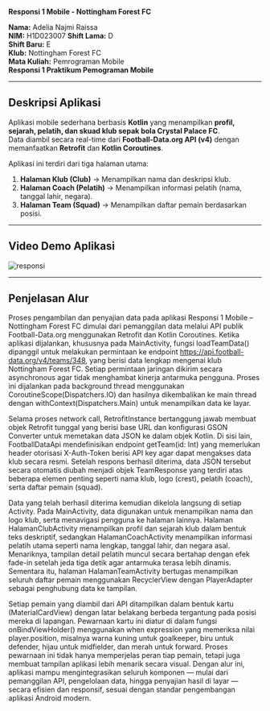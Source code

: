 **Responsi 1 Mobile - Nottingham Forest FC**

**Nama:** Adelia Najmi Raissa  
**NIM:** H1D023007
**Shift Lama:** D  
**Shift Baru:** E  
**Klub:** Nottingham Forest FC  
**Mata Kuliah:** Pemrograman Mobile  
**Responsi 1 Praktikum Pemograman Mobile** 

---
## Deskripsi Aplikasi
Aplikasi mobile sederhana berbasis **Kotlin** yang menampilkan **profil, sejarah, pelatih, dan skuad klub sepak bola Crystal Palace FC**.  
Data diambil secara real-time dari **Football-Data.org API (v4)** dengan memanfaatkan **Retrofit** dan **Kotlin Coroutines**.

Aplikasi ini terdiri dari tiga halaman utama:
1. **Halaman Klub (Club)** → Menampilkan nama dan deskripsi klub.
2. **Halaman Coach (Pelatih)** → Menampilkan informasi pelatih (nama, tanggal lahir, negara).
3. **Halaman Team (Squad)** → Menampilkan daftar pemain berdasarkan posisi.

---
## Video Demo Aplikasi
![responsi](https://github.com/user-attachments/assets/46c726f5-2587-4b4e-95fb-86cb5332d604)

---
## Penjelasan Alur

Proses pengambilan dan penyajian data pada aplikasi Responsi 1 Mobile – Nottingham Forest FC dimulai dari pemanggilan data melalui API publik Football-Data.org menggunakan Retrofit dan Kotlin Coroutines. Ketika aplikasi dijalankan, khususnya pada MainActivity, fungsi loadTeamData() dipanggil untuk melakukan permintaan ke endpoint https://api.football-data.org/v4/teams/348, yang berisi data lengkap mengenai klub Nottingham Forest FC. Setiap permintaan jaringan dikirim secara asynchronous agar tidak menghambat kinerja antarmuka pengguna. Proses ini dijalankan pada background thread menggunakan CoroutineScope(Dispatchers.IO) dan hasilnya dikembalikan ke main thread dengan withContext(Dispatchers.Main) untuk menampilkan data ke layar.

Selama proses network call, RetrofitInstance bertanggung jawab membuat objek Retrofit tunggal yang berisi base URL dan konfigurasi GSON Converter untuk memetakan data JSON ke dalam objek Kotlin. Di sisi lain, FootballDataApi mendefinisikan endpoint getTeam(id: Int) yang memerlukan header otorisasi X-Auth-Token berisi API key agar dapat mengakses data klub secara resmi. Setelah respons berhasil diterima, data JSON tersebut secara otomatis diubah menjadi objek TeamResponse yang terdiri atas beberapa elemen penting seperti nama klub, logo (crest), pelatih (coach), serta daftar pemain (squad).

Data yang telah berhasil diterima kemudian dikelola langsung di setiap Activity. Pada MainActivity, data digunakan untuk menampilkan nama dan logo klub, serta menavigasi pengguna ke halaman lainnya. Halaman HalamanClubActivity menampilkan profil dan sejarah klub dalam bentuk teks deskriptif, sedangkan HalamanCoachActivity menampilkan informasi pelatih utama seperti nama lengkap, tanggal lahir, dan negara asal. Menariknya, tampilan detail pelatih muncul secara bertahap dengan efek fade-in setelah jeda tiga detik agar antarmuka terasa lebih dinamis. Sementara itu, halaman HalamanTeamActivity bertugas menampilkan seluruh daftar pemain menggunakan RecyclerView dengan PlayerAdapter sebagai penghubung data ke tampilan.

Setiap pemain yang diambil dari API ditampilkan dalam bentuk kartu (MaterialCardView) dengan latar belakang berbeda tergantung pada posisi mereka di lapangan. Pewarnaan kartu ini diatur di dalam fungsi onBindViewHolder() menggunakan when expression yang memeriksa nilai player.position, misalnya warna kuning untuk goalkeeper, biru untuk defender, hijau untuk midfielder, dan merah untuk forward. Proses pewarnaan ini tidak hanya memperjelas peran tiap pemain, tetapi juga membuat tampilan aplikasi lebih menarik secara visual. Dengan alur ini, aplikasi mampu mengintegrasikan seluruh komponen — mulai dari pemanggilan API, pengelolaan data, hingga penyajian hasil di layar — secara efisien dan responsif, sesuai dengan standar pengembangan aplikasi Android modern.
